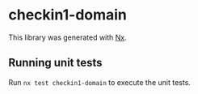 # checkin1-domain

This library was generated with [Nx](https://nx.dev).

## Running unit tests

Run `nx test checkin1-domain` to execute the unit tests.
